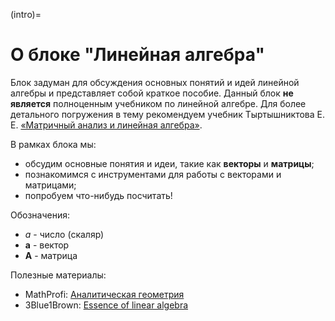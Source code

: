 (intro)=
# О блоке "Линейная алгебра"

Блок задуман для обсуждения основных понятий и идей линейной алгебры и представляет собой краткое пособие. Данный блок **не является** полноценным учебником по линейной алгебре. Для более детального погружения в тему рекомендуем учебник Тыртышниктова Е. Е. [«Матричный анализ и линейная алгебра»](https://www.inm.ras.ru/wp-content/uploads/library/Monographies/all.pdf).

В рамках блока мы:
- обсудим основные понятия и идеи, такие как **векторы** и **матрицы**;
- познакомимся с инструментами для работы с векторами и матрицами;
- попробуем что-нибудь посчитать!

Обозначения:
- $a$ - число (скаляр)
- $\mathbf{a}$ - вектор
- $\mathbf{A}$ - матрица

Полезные материалы:
 - MathProfi: [Аналитическая геометрия](http://mathprofi.ru/vektory_dlya_chainikov.html)
 - 3Blue1Brown: [Essence of linear algebra](https://youtube.com/playlist?list=PLZHQObOWTQDPD3MizzM2xVFitgF8hE_ab)

